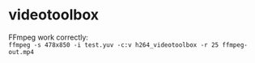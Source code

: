 # videotoolbox
FFmpeg work correctly:   
```ffmpeg -s 478x850 -i test.yuv -c:v h264_videotoolbox -r 25 ffmpeg-out.mp4```
